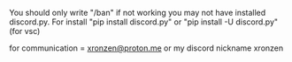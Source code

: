 You should only write "/ban" if not working you may not have installed discord.py. For install "pip install discord.py" or "pip install -U discord.py"(for vsc)


for communication = xronzen@proton.me or my discord nickname xronzen

